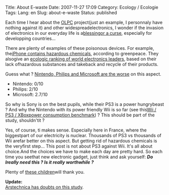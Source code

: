 Title: About E-waste
Date: 2007-11-27 17:09
Category: Ecology  / Ecologie
Tags:
Lang: en
Slug: about-e-waste
Status: published

Each time I hear about the [OLPC](\%22http://laptop.org\%22) project(just an example, I personnaly have nothing against it) and other widespreadelectronics, I wonder if the invasion of electronics in our everyday life is a[blessingor a curse](\%22http://www.greenpeace.org/international/campaigns/toxics/electronics\%22), especially for developping countries...

There are plenty of examples of these poisonous devices. For example, the[iPhone contains hazardous chemicals](\%22http://www.greenpeace.org/international/news/iPhone-test-hazardous-toxic-chemicals151007\%22), according to greenpeace. They alsogive an [ecologic ranking of world electronics leaders](\%22http://www.greenpeace.org/international/campaigns/toxics/electronics/how-the-companies-line-up\%22), based on their lack ofhazardous substances and takeback and recycle of their products.

Guess what ? [Nintendo, Philips and Microsoft are the worse](\%22http://www.greenpeace.org/international/news/greener-electronics-ranking-6-291107\%22) on this aspect.

-   Nintendo: 0/10
-   Philips: 2/10
-   Microsoft: 2.7/10

So why is Sony is on the best pupils, while their PS3 is a power hungrybeast ? And why the Nintendo with its power friendly Wii is so far (see this[Wii / PS3 / XBoxpower consumption benchmark](\%22http://www.hardcoreware.net/reviews/review-356-1.htm\%22)) ? This should be part of the study, shouldn'tit ?

Yes, of course, ti makes sense. Especially here in France, where the biggestpart of our electricity is nuclear. Thousands of PS3 vs thousands of Wii arefar better on this aspect. But getting rid of hazardous chemicals is the veryfirst step... This post is not about PS3 against Wii. It's all about choice.And the choices we have to make each day are pretty hard. So each time you seethat new electronic gadget, just think and ask yourself: ***Do Ireally need this ? Is it really worthwhile ?***

Plenty of [these children](\%22http://en.wikipedia.org/wiki/Guiyu\%22)will thank you.

**Update:**  
[Arstechnica has doubts on this study](\%22http://arstechnica.com/news.ars/post/20071127-greenpeaces-green-electronics-guide-undermined-by-minimal-research-effort.html\%22).
